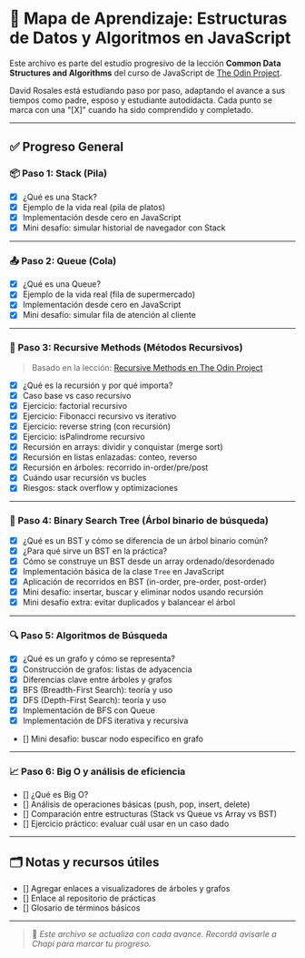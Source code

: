 # 🧠 Mapa de Aprendizaje: Estructuras de Datos y Algoritmos en JavaScript

Este archivo es parte del estudio progresivo de la lección **Common Data Structures and Algorithms** del curso de JavaScript de [The Odin Project](https://www.theodinproject.com/lessons/javascript-common-data-structures-and-algorithms).

David Rosales está estudiando paso por paso, adaptando el avance a sus tiempos como padre, esposo y estudiante autodidacta. Cada punto se marca con una "[X]" cuando ha sido comprendido y completado.

---

## ✅ Progreso General

### 📦 Paso 1: Stack (Pila)

- [X] ¿Qué es una Stack?
- [X] Ejemplo de la vida real (pila de platos)
- [X] Implementación desde cero en JavaScript
- [X] Mini desafío: simular historial de navegador con Stack

---

### 📤 Paso 2: Queue (Cola)

- [X] ¿Qué es una Queue?
- [X] Ejemplo de la vida real (fila de supermercado)
- [X] Implementación desde cero en JavaScript
- [X] Mini desafío: simular fila de atención al cliente

---

### 🔁 Paso 3: Recursive Methods (Métodos Recursivos)

> Basado en la lección: [Recursive Methods en The Odin Project](https://www.theodinproject.com/lessons/javascript-recursive-methods)

- [X] ¿Qué es la recursión y por qué importa?
- [X] Caso base vs caso recursivo
- [X] Ejercicio: factorial recursivo
- [X] Ejercicio: Fibonacci recursivo vs iterativo
- [X] Ejercicio: reverse string (con recursión)
- [X] Ejercicio: isPalindrome recursivo
- [X] Recursión en arrays: dividir y conquistar (merge sort)
- [X] Recursión en listas enlazadas: conteo, reverso
- [X] Recursión en árboles: recorrido in-order/pre/post
- [X] Cuándo usar recursión vs bucles
- [X] Riesgos: stack overflow y optimizaciones

---

### 🌳 Paso 4: Binary Search Tree (Árbol binario de búsqueda)

- [X] ¿Qué es un BST y cómo se diferencia de un árbol binario común?
- [X] ¿Para qué sirve un BST en la práctica?
- [X] Cómo se construye un BST desde un array ordenado/desordenado
- [X] Implementación básica de la clase `Tree` en JavaScript
- [X] Aplicación de recorridos en BST (in-order, pre-order, post-order)
- [X] Mini desafío: insertar, buscar y eliminar nodos usando recursión
- [X] Mini desafío extra: evitar duplicados y balancear el árbol

---

### 🔍 Paso 5: Algoritmos de Búsqueda

- [X] ¿Qué es un grafo y cómo se representa?
- [X] Construcción de grafos: listas de adyacencia
- [X] Diferencias clave entre árboles y grafos
- [X] BFS (Breadth-First Search): teoría y uso
- [X] DFS (Depth-First Search): teoría y uso
- [X] Implementación de BFS con Queue
- [X] Implementación de DFS iterativa y recursiva
- [] Mini desafío: buscar nodo específico en grafo

---

### 📈 Paso 6: Big O y análisis de eficiencia

- [] ¿Qué es Big O?
- [] Análisis de operaciones básicas (push, pop, insert, delete)
- [] Comparación entre estructuras (Stack vs Queue vs Array vs BST)
- [] Ejercicio práctico: evaluar cuál usar en un caso dado

---

## 🗂️ Notas y recursos útiles

- [] Agregar enlaces a visualizadores de árboles y grafos
- [] Enlace al repositorio de prácticas
- [] Glosario de términos básicos

---

> 📌 *Este archivo se actualiza con cada avance. Recordá avisarle a Chapi para marcar tu progreso.*
